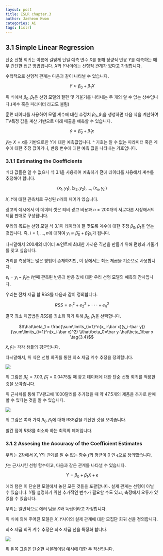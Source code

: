 ```yaml
---
layout: post
title: ISLR chapter.3
author: Jaeheon Kwon
categories: Ai
tags: [islr]
---
```




## 3.1 Simple Linear Regression

단순 선형 회귀는 이름에 걸맞게 단일 예측 변수 $X$를 통해 정량적 반응 $Y$를 예측하는 매우 간단한 접근 방법입니다. $X$와 $Y$사이에는 선형적 관계가 있다고 가정합니다.

수학적으로 선형적 관계는 다음과 같이 나타낼 수 있습니다.

$$Y\approx \beta_0+\beta_1X\tag{3.1}$$



위 식에서 $\beta_0, \beta_1$은 선형 모델의 절편 및 기울기를 나타내는 두 개의 알 수 없는 상수입니다.(계수 혹은 파라미터 라고도 불림)

훈련 데이터를 사용하여 모델 계수에 대한 추정치 $\beta_0,\beta_1$을 생성하면 다음 식을 계산하여 TV특정 값을 계산 기반으로 미래 매출을 예측할 수 있습니다.

$$\hat y = \hat\beta_0+\hat\beta_1x\tag{3.2}$$

$\hat y$는 $X=x$를 기반으로한 $Y$에 대한 예측값입니다. ^ 기호는 알 수 없는 파라미터 혹은 계수에 대한 추정 값이거나, 반응 변수에 대한 예측 값을 나타내는 기호입니다.



### 3.1.1 Estimating the Coefficients

베타 값들은 알 수 없으니 식 3.1을 사용하여 예측하기 전에 데이터를 사용해서 계수를 추정해야 합니다.

$$(x_1,y_1),(x_2,y_2),...,(x_n,y_n)$$

$X,Y$에 대한 관측치로 구성된 $n$개의 페어가 있습니다.

광고의 예시에서 이 데이터 셋은 티비 광고 비용과 $n=200$개의 서로다른 시장에서의 제품 판매로 구성됩니다.

우리의 목표는 선형 모델 식 3.1이 데이터에 잘 맞도록  계수에 대한 추정 $\beta_0,\beta_1$을 얻는 것입니다. 즉, $i=1,...,n$에 대하여 $y_i \approx \hat\beta_0+\hat\beta_1x_i$가 됩니다.

다시말해서 200개의 데이터 포인트에 최대한 가까운 직선을 만들기 위해 편향과 기울기를 찾고 싶습니다.

거리를 측정하는 많은 방법이 존재하지만, 이 장에서는 최소 제곱을 기준으로 사용합니다.



$e_i=y_i-\hat y_i$는 $i$번째 관측된 반응과 반응 값에 대한 우리 선형 모델의 예측의 잔차입니다.

우리는 잔차 제곱 합 RSS를 다음과 같이 정의합니다.

$$RSS = e_1^2+e_2^2+\cdot\cdot\cdot+e_n^2$$

결국 최소 제곱법은 $RSS$를 최소화 하기 위해 $\beta_0,\beta_1$을 선택합니다.

$$\hat\beta_1 = \frac{\sum\limits_{i=1}^n(x_i-\bar x)(y_i-\bar y)}{\sum\limits_{i=1}^n(x_i-\bar x)^2} \\\hat\beta_0=\bar y-\hat\beta_1\bar x \tag{3.4}$$

$\bar x, \bar y$는 각각 샘플의 평균입니다.

다시말해서, 위 식은 선형 회귀를 통한 최소 제곱 계수 추정을 정의합니다.



<img src = "https://py-tonic.github.io/images/islr/3.1.png">



위 그림은  $\hat\beta_0=7.03, \hat\beta_1=0.0475$일 때 광고 데이터에 대한 단순 선형 회귀를 적용한 것을 보여줍니다.

위 근사치를 통해 TV광고에 1000달러를 추가했을 때 약 47.5개의 제품을 추가로 판매할 수 있다는 것을 알 수 있습니다.



<img src = "https://py-tonic.github.io/images/islr/3.2.png">

위 그림은 여러 가지 $\beta_0,\beta_1$에 대해 RSS값을 계산한 것을 보여줍니다.

빨간 점이 $RSS$를 최소화 하는 최적의 페어입니다.



### 3.1.2 Assesing the Accuracy of the Coefficient Estimates

우리는 2장에서 $X,Y$의 관계를 알 수 없는 함수 $f$와 평균이 0 인 $\epsilon$으로 정의했습니다.

$f$는 근사시킨 선형 함수이고, 다음과 같은 관계를 나타낼 수 있습니다.

$$Y = \beta_0+\beta_1X+\epsilon \tag{3.5}$$

에러 텀은 이 단순한 모델에서 놓친 모든 것들을 포괄합니다. 실제 관계는 선형이 아닐 수 있습니다. $Y$를 설명하기 위한 추가적인 변수가 필요할 수도 있고, 측정에서 오류가 있었을 수 있습니다.

 우리는 일반적으로 에러 텀을 $X$와 독립이라고 가정합니다.

위 식에 의해 주어진 모델은 $X,Y$사이의 실제 관계에 대한 모집단 회귀 선을 정의합니다.

최소 제곱 회귀 계수 추정은 최소 제곱 선을 특징화 합니다.



<img src = "https://py-tonic.github.io/images/islr/3.3.png">

위 왼쪽 그림은 단순한 시뮬레이팅 예시에 대한 두 직선입니다.



